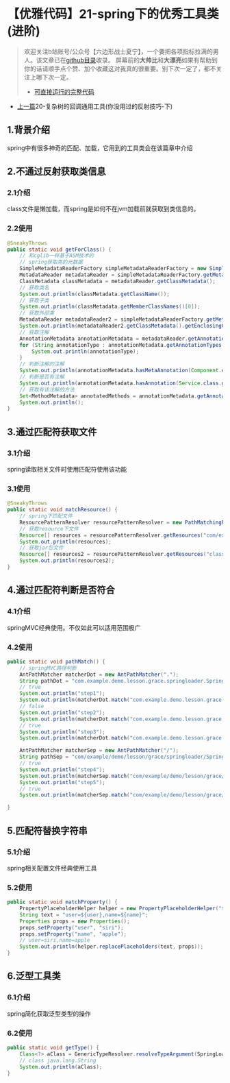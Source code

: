# 【优雅代码】21-spring下的优秀工具类(进阶)
> 欢迎关注b站账号/公众号【六边形战士夏宁】，一个要把各项指标拉满的男人。该文章已在[github目录](https://github.com/edanlx/SealBook/blob/master/catalogue/wechat.md)收录。
> 屏幕前的**大帅比**和**大漂亮**如果有帮助到你的话请顺手点个赞、加个收藏这对我真的很重要。别下次一定了，都不关注上哪下次一定。
>
> * [可直接运行的完整代码](https://github.com/edanlx/TechingCode/tree/master/demoGrace/src/main/java/com/example/demo/lesson/grace/springloader)  
* [上一篇](https://github.com/edanlx/SealBook/blob/master/01graceCode/20treeDeep.md)20-复杂树的回调通用工具(你没用过的反射技巧-下)

## 1.背景介绍
spring中有很多神奇的匹配、加载，它用到的工具类会在该篇章中介绍
## 2.不通过反射获取类信息
### 2.1介绍
class文件是懒加载，而spring是如何不在jvm加载前就获取到类信息的。
### 2.2使用
```java
@SneakyThrows
public static void getForClass() {
    // 和cglib一样基于ASM技术的
    // spring获取类的元数据
    SimpleMetadataReaderFactory simpleMetadataReaderFactory = new SimpleMetadataReaderFactory();
    MetadataReader metadataReader = simpleMetadataReaderFactory.getMetadataReader("com.example.demo.lesson.grace.springloader.SpringLoaderExampleTest");
    ClassMetadata classMetadata = metadataReader.getClassMetadata();
    // 获取类名
    System.out.println(classMetadata.getClassName());
    // 获取子类
    System.out.println(classMetadata.getMemberClassNames()[0]);
    // 获取外部类
    MetadataReader metadataReader2 = simpleMetadataReaderFactory.getMetadataReader("com.example.demo.lesson.grace.springloader.SpringLoaderExampleTest.SpringLoaderExampleTestMember");
    System.out.println(metadataReader2.getClassMetadata().getEnclosingClassName());
    // 获取注解
    AnnotationMetadata annotationMetadata = metadataReader.getAnnotationMetadata();
    for (String annotationType : annotationMetadata.getAnnotationTypes()) {
        System.out.println(annotationType);
    }
    // 判断注解的注解
    System.out.println(annotationMetadata.hasMetaAnnotation(Component.class.getName()));
    // 判断是否有注解
    System.out.println(annotationMetadata.hasAnnotation(Service.class.getName()));
    // 获取有该注解的方法
    Set<MethodMetadata> annotatedMethods = annotationMetadata.getAnnotatedMethods(Valid.class.getName());
    System.out.println();
}
```
## 3.通过匹配符获取文件
### 3.1介绍
spring读取相关文件时使用匹配符使用该功能
### 3.1使用
```java
@SneakyThrows
public static void matchResource() {
    // spring下匹配文件
    ResourcePatternResolver resourcePatternResolver = new PathMatchingResourcePatternResolver();
    // 获取resource下文件
    Resource[] resources = resourcePatternResolver.getResources("com/example/demo/lesson/grace/springloader/*.class");
    System.out.println(resources);
    // 获取jar包文件
    Resource[] resources2 = resourcePatternResolver.getResources("classpath*:org/springframework/core/io/*.class");
    System.out.println(resources2);
}
```
## 4.通过匹配符判断是否符合
### 4.1介绍
springMVC经典使用。不仅如此可以适用范围极广
### 4.2使用
```java
public static void pathMatch() {
    // springMVC路径判断
    AntPathMatcher matcherDot = new AntPathMatcher(".");
    String pathDot = "com.example.demo.lesson.grace.springloader.SpringLoaderExampleTest";
    // true
    System.out.println("step1");
    System.out.println(matcherDot.match("com.example.demo.lesson.grace.springloader.*", pathDot));
    // false
    System.out.println("step2");
    System.out.println(matcherDot.match("com.example.demo.lesson.grace.springloader2.*", pathDot));
    // true
    System.out.println("step3");
    System.out.println(matcherDot.match("com.example.demo.lesson.grace.springloader.S?????LoaderExampleTest", pathDot));

    AntPathMatcher matcherSep = new AntPathMatcher("/");
    String pathSep = "com/example/demo/lesson/grace/springloader/SpringLoaderExampleTest";
    // true
    System.out.println("step4");
    System.out.println(matcherSep.match("com/example/demo/lesson/grace/**", pathSep));
    System.out.println("step5");
    // true
    System.out.println(matcherSep.match("com/example/demo/lesson/grace/springloader/{sp}", pathSep));

}
```
## 5.匹配符替换字符串
### 5.1介绍
spring相关配置文件经典使用工具
### 5.2使用
```java
public static void matchProperty() {
    PropertyPlaceholderHelper helper = new PropertyPlaceholderHelper("${", "}");
    String text = "user=${user},name=${name}";
    Properties props = new Properties();
    props.setProperty("user", "siri");
    props.setProperty("name", "apple");
    // user=siri,name=apple
    System.out.println(helper.replacePlaceholders(text, props));
}
```

## 6.泛型工具类
### 6.1介绍
spring简化获取泛型类型的操作
### 6.2使用
```java
public static void getType() {
    Class<?> aClass = GenericTypeResolver.resolveTypeArgument(SpringLoaderExampleTest.class, ISpringLoaderExampleTest.class);
    // class java.lang.String
    System.out.println(aClass);
}
```